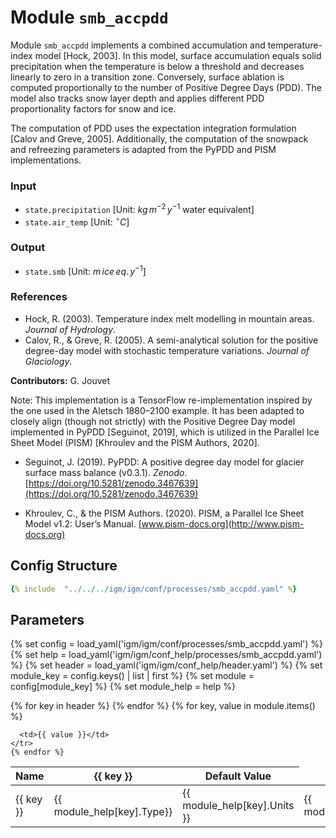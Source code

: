 # Module `smb_accpdd`

Module `smb_accpdd` implements a combined accumulation and temperature-index model [Hock, 2003]. In this model, surface accumulation equals solid precipitation when the temperature is below a threshold and decreases linearly to zero in a transition zone. Conversely, surface ablation is computed proportionally to the number of Positive Degree Days (PDD). The model also tracks snow layer depth and applies different PDD proportionality factors for snow and ice. 

The computation of PDD uses the expectation integration formulation [Calov and Greve, 2005]. Additionally, the computation of the snowpack and refreezing parameters is adapted from the PyPDD and PISM implementations.

### Input
- `state.precipitation` [Unit: $kg \, m^{-2} \, y^{-1}$ water equivalent]
- `state.air_temp` [Unit: $^{\circ}C$]

### Output
- `state.smb` [Unit: $m \, ice \, eq. \, y^{-1}$]

### References
- Hock, R. (2003). Temperature index melt modelling in mountain areas. *Journal of Hydrology*.
- Calov, R., & Greve, R. (2005). A semi-analytical solution for the positive degree-day model with stochastic temperature variations. *Journal of Glaciology*.

**Contributors:** G. Jouvet

Note: This implementation is a TensorFlow re-implementation inspired by the one used in the Aletsch 1880–2100 example. It has been adapted to closely align (though not strictly) with the Positive Degree Day model implemented in PyPDD [Seguinot, 2019], which is utilized in the Parallel Ice Sheet Model (PISM) [Khroulev and the PISM Authors, 2020].

- Seguinot, J. (2019). PyPDD: A positive degree day model for glacier surface mass balance (v0.3.1). *Zenodo*. [https://doi.org/10.5281/zenodo.3467639](https://doi.org/10.5281/zenodo.3467639)

- Khroulev, C., & the PISM Authors. (2020). PISM, a Parallel Ice Sheet Model v1.2: User’s Manual. [www.pism-docs.org](http://www.pism-docs.org)

## Config Structure  
~~~yaml
{% include  "../../../igm/igm/conf/processes/smb_accpdd.yaml" %}
~~~

## Parameters

{% set config = load_yaml('igm/igm/conf/processes/smb_accpdd.yaml') %}
{% set help = load_yaml('igm/igm/conf_help/processes/smb_accpdd.yaml') %}
{% set header = load_yaml('igm/igm/conf_help/header.yaml') %}
{% set module_key = config.keys() | list | first %}
{% set module = config[module_key] %}
{% set module_help = help %}

<table>
  <thead>
    <tr>
      <th>Name</th>
      {% for key in header %}
      <th>{{ key }}</th>
      {% endfor %}
      <th>Default Value</th>
    </tr>
  </thead>
  <tbody>
    {% for key, value in module.items() %}
    <tr>
      <td>{{ key }}</td>
      <td>{{ module_help[key].Type}}</td>
      <!-- <td>{{ module_help[key].Units}}</td> -->
      <td><span class="math">{{ module_help[key].Units }}</span></td>
      <td>{{ module_help[key].Description}}</td>

      <td>{{ value }}</td>
    </tr>
    {% endfor %}
  </tbody>
</table>

<script type="text/javascript">
  MathJax.Hub.Queue(["Typeset", MathJax.Hub]);
</script>
